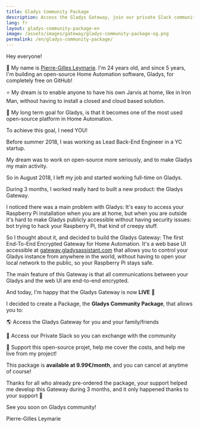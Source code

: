 ```yaml
---
title: Gladys Community Package
description: Access the Gladys Gateway, join our private Slack community and become a Gladys supporter!
lang: fr
layout: gladys-community-package-en
image: /assets/images/gateway/gladys-community-package-og.png
permalink: /en/gladys-community-package/
---
```


Hey everyone! 

👋 My name is [Pierre-Gilles Leymarie](https://twitter.com/pierregillesl). I'm 24 years old, and since 5 years, I'm building an open-source Home Automation software, Gladys, for completely free on GitHub!

⭐️ My dream is to enable anyone to have his own Jarvis at home, like in Iron Man, without having to install a closed and cloud based solution.

🚀 My long term goal for Gladys, is that it becomes one of the most used open-source platform in Home Automation.

To achieve this goal, I need YOU!

Before summer 2018, I was working as Lead Back-End Engineer in a YC startup. 

My dream was to work on open-source more seriously, and to make Gladys my main activity.

So in August 2018, I left my job and started working full-time on Gladys.

During 3 months, I worked really hard to built a new product: the Gladys Gateway.

I noticed there was a main problem with Gladys: It's easy to access your Raspberry Pi installation when you are at home, but when you are outside it's hard to make Gladys publicly accessible without having security issues: bot trying to hack your Raspberry Pi, that kind of creepy stuff.

So I thought about it, and decided to build the Gladys Gateway: The first End-To-End Encrypted Gateway for Home Automation. It's a web base UI accessible at [gateway.gladysassistant.com](https://gateway.gladysassistant.com/login) that allows you to control your Gladys instance from anywhere in the world, without having to open your local network to the public, so your Raspberry Pi stays safe.

The main feature of this Gateway is that all communications between your Gladys and the web UI are end-to-end encrypted. 

And today, I'm happy that the Gladys Gateway is now **LIVE** 🚀

I decided to create a Package, the **Gladys Community Package**, that allows you to:

🌎 Access the Gladys Gateway for you and your family/friends

💬 Access our Private Slack so you can exchange with the community

💪 Support this open-source projet, help me cover the costs, and help me live from my project!

This package is **available at 9.99€/month**, and you can cancel at anytime of course!

Thanks for all who already pre-ordered the package, your support helped me develop this Gateway during 3 months, and it only happened thanks to your support 🙏

See you soon on Gladys community!

Pierre-Gilles Leymarie